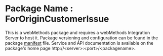 # Package Name : ForOriginCustomerIssue
This is a webMethods package and requires a webMethods Integration Server to host it. Package versioning and configuration can be found in the package [manifest](./ForOriginCustomerIssue/manifest.v3) file. Service and API documentation is available on the package's home page http://&lt;server&gt;:&lt;port&gt;/&lt;packagename>.